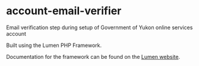 # account-email-verifier

Email verification step during setup of Government of Yukon online services account

Built using the Lumen PHP Framework.

Documentation for the framework can be found on the [Lumen website](https://lumen.laravel.com/docs).